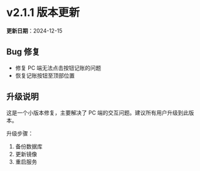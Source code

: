 # v2.1.1 版本更新

**更新日期**：2024-12-15

## Bug 修复

- 修复 PC 端无法点击按钮记账的问题
- 恢复记账按钮至顶部位置

## 升级说明

这是一个小版本修复，主要解决了 PC 端的交互问题。建议所有用户升级到此版本。

升级步骤：
1. 备份数据库
2. 更新镜像
3. 重启服务